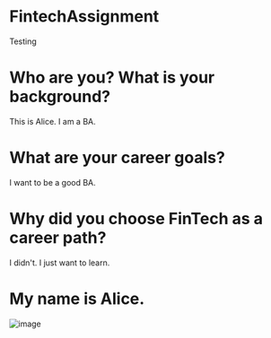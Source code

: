 # FintechAssignment
Testing
# Who are you? What is your background?
This is Alice. I am a BA.
 # What are your career goals?
 I want to be a good BA.
 # Why did you choose FinTech as a career path?
 I didn't. I just want to learn.

# My name is Alice.
![image](https://i.shgcdn.com/1ec9c187-9579-42d4-be9e-f4161e8df9e1/-/format/auto/-/preview/3000x3000/-/quality/lighter/)
